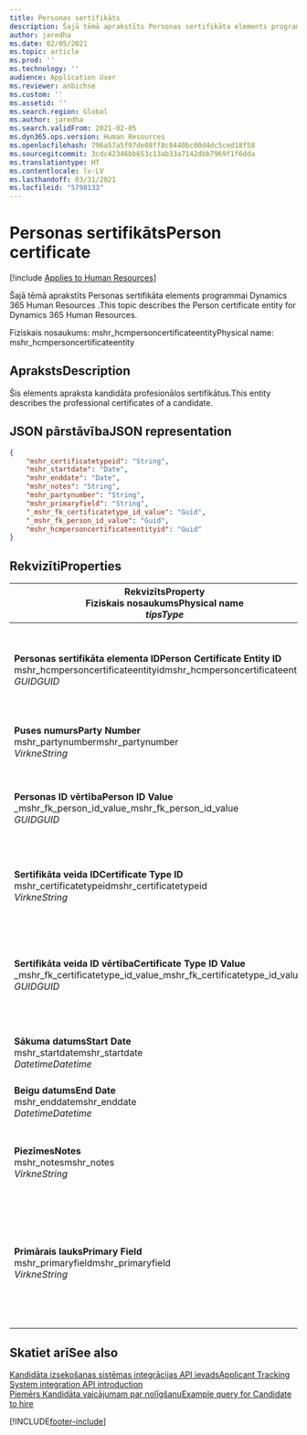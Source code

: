 ```yaml
---
title: Personas sertifikāts
description: Šajā tēmā aprakstīts Personas sertifikāta elements programmai Dynamics 365 Human Resources .
author: jaredha
ms.date: 02/05/2021
ms.topic: article
ms.prod: ''
ms.technology: ''
audience: Application User
ms.reviewer: anbichse
ms.custom: ''
ms.assetid: ''
ms.search.region: Global
ms.author: jaredha
ms.search.validFrom: 2021-02-05
ms.dyn365.ops.version: Human Resources
ms.openlocfilehash: 796a57a5f97de08ff8c8440bc00d4dc5ced18f58
ms.sourcegitcommit: 3cdc42346bb653c13ab33a7142dbb7969f1f6dda
ms.translationtype: HT
ms.contentlocale: lv-LV
ms.lasthandoff: 03/31/2021
ms.locfileid: "5798133"
---
```

# <a name="person-certificate"></a><span data-ttu-id="ff63d-103">Personas sertifikāts</span><span class="sxs-lookup"><span data-stu-id="ff63d-103">Person certificate</span></span>

[!include [Applies to Human Resources](../includes/applies-to-hr.md)]

<span data-ttu-id="ff63d-104">Šajā tēmā aprakstīts Personas sertifikāta elements programmai Dynamics 365 Human Resources .</span><span class="sxs-lookup"><span data-stu-id="ff63d-104">This topic describes the Person certificate entity for Dynamics 365 Human Resources.</span></span>

<span data-ttu-id="ff63d-105">Fiziskais nosaukums: mshr_hcmpersoncertificateentity</span><span class="sxs-lookup"><span data-stu-id="ff63d-105">Physical name: mshr_hcmpersoncertificateentity</span></span>

## <a name="description"></a><span data-ttu-id="ff63d-106">Apraksts</span><span class="sxs-lookup"><span data-stu-id="ff63d-106">Description</span></span>

<span data-ttu-id="ff63d-107">Šis elements apraksta kandidāta profesionālos sertifikātus.</span><span class="sxs-lookup"><span data-stu-id="ff63d-107">This entity describes the professional certificates of a candidate.</span></span>

## <a name="json-representation"></a><span data-ttu-id="ff63d-108">JSON pārstāvība</span><span class="sxs-lookup"><span data-stu-id="ff63d-108">JSON representation</span></span>

```json
{
    "mshr_certificatetypeid": "String",
    "mshr_startdate": "Date",
    "mshr_enddate": "Date",
    "mshr_notes": "String",
    "mshr_partynumber": "String",
    "mshr_primaryfield": "String",
    "_mshr_fk_certificatetype_id_value": "Guid",
    "_mshr_fk_person_id_value": "Guid",
    "mshr_hcmpersoncertificateentityid": "Guid"
}
```

## <a name="properties"></a><span data-ttu-id="ff63d-109">Rekvizīti</span><span class="sxs-lookup"><span data-stu-id="ff63d-109">Properties</span></span>

| <span data-ttu-id="ff63d-110">Rekvizīts</span><span class="sxs-lookup"><span data-stu-id="ff63d-110">Property</span></span><br><span data-ttu-id="ff63d-111">**Fiziskais nosaukums**</span><span class="sxs-lookup"><span data-stu-id="ff63d-111">**Physical name**</span></span><br><span data-ttu-id="ff63d-112">**_tips_**</span><span class="sxs-lookup"><span data-stu-id="ff63d-112">**_Type_**</span></span> | <span data-ttu-id="ff63d-113">Izmantot</span><span class="sxs-lookup"><span data-stu-id="ff63d-113">Use</span></span> | <span data-ttu-id="ff63d-114">Apraksts</span><span class="sxs-lookup"><span data-stu-id="ff63d-114">Description</span></span> |
| --- | --- | --- |
| <span data-ttu-id="ff63d-115">**Personas sertifikāta elementa ID**</span><span class="sxs-lookup"><span data-stu-id="ff63d-115">**Person Certificate Entity ID**</span></span><br><span data-ttu-id="ff63d-116">mshr_hcmpersoncertificateentityid</span><span class="sxs-lookup"><span data-stu-id="ff63d-116">mshr_hcmpersoncertificateentityid</span></span><br><span data-ttu-id="ff63d-117">*GUID*</span><span class="sxs-lookup"><span data-stu-id="ff63d-117">*GUID*</span></span> | <span data-ttu-id="ff63d-118">Tikai lasāms</span><span class="sxs-lookup"><span data-stu-id="ff63d-118">Read-only</span></span><br><span data-ttu-id="ff63d-119">Obligāts</span><span class="sxs-lookup"><span data-stu-id="ff63d-119">Required</span></span> | <span data-ttu-id="ff63d-120">Sistēmas ģenerēts unikāls identifikators personas sertifikāta elementa ierakstam.</span><span class="sxs-lookup"><span data-stu-id="ff63d-120">System-generated unique identifier for the person certificate entity record.</span></span> |
| <span data-ttu-id="ff63d-121">**Puses numurs**</span><span class="sxs-lookup"><span data-stu-id="ff63d-121">**Party Number**</span></span><br><span data-ttu-id="ff63d-122">mshr_partynumber</span><span class="sxs-lookup"><span data-stu-id="ff63d-122">mshr_partynumber</span></span><br><span data-ttu-id="ff63d-123">*Virkne*</span><span class="sxs-lookup"><span data-stu-id="ff63d-123">*String*</span></span> | <span data-ttu-id="ff63d-124">Lasīt/rakstīt</span><span class="sxs-lookup"><span data-stu-id="ff63d-124">Read/write</span></span><br><span data-ttu-id="ff63d-125">Obligāts</span><span class="sxs-lookup"><span data-stu-id="ff63d-125">Required</span></span> | <span data-ttu-id="ff63d-126">Kandidāta puses (personas) ID.</span><span class="sxs-lookup"><span data-stu-id="ff63d-126">The party (person) ID of the candidate.</span></span> |
| <span data-ttu-id="ff63d-127">**Personas ID vērtība**</span><span class="sxs-lookup"><span data-stu-id="ff63d-127">**Person ID Value**</span></span><br><span data-ttu-id="ff63d-128">_mshr_fk_person_id_value</span><span class="sxs-lookup"><span data-stu-id="ff63d-128">_mshr_fk_person_id_value</span></span><br><span data-ttu-id="ff63d-129">*GUID*</span><span class="sxs-lookup"><span data-stu-id="ff63d-129">*GUID*</span></span> | <span data-ttu-id="ff63d-130">Tikai lasāms</span><span class="sxs-lookup"><span data-stu-id="ff63d-130">Read-only</span></span><br><span data-ttu-id="ff63d-131">Obligāts</span><span class="sxs-lookup"><span data-stu-id="ff63d-131">Required</span></span><br><span data-ttu-id="ff63d-132">Ārējā atslēga: mshr_dirpersonentity mshr_dirpersonentityid</span><span class="sxs-lookup"><span data-stu-id="ff63d-132">Foreign key: mshr_dirpersonentityid of mshr_dirpersonentity</span></span> | <span data-ttu-id="ff63d-133">Sistēmas ģenerēts puses (personas) elementa ieraksta identifikators.</span><span class="sxs-lookup"><span data-stu-id="ff63d-133">The system-generated identifier of the party (person) entity record.</span></span> |
| <span data-ttu-id="ff63d-134">**Sertifikāta veida ID**</span><span class="sxs-lookup"><span data-stu-id="ff63d-134">**Certificate Type ID**</span></span><br><span data-ttu-id="ff63d-135">mshr_certificatetypeid</span><span class="sxs-lookup"><span data-stu-id="ff63d-135">mshr_certificatetypeid</span></span><br><span data-ttu-id="ff63d-136">*Virkne*</span><span class="sxs-lookup"><span data-stu-id="ff63d-136">*String*</span></span> | <span data-ttu-id="ff63d-137">Lasīt/rakstīt</span><span class="sxs-lookup"><span data-stu-id="ff63d-137">Read/write</span></span><br><span data-ttu-id="ff63d-138">Obligāts</span><span class="sxs-lookup"><span data-stu-id="ff63d-138">Required</span></span> |  <span data-ttu-id="ff63d-139">Personāla vadībā definētā sertifikāta veida identifikators.</span><span class="sxs-lookup"><span data-stu-id="ff63d-139">The identifier of the certificate type defined in Human Resources.</span></span> |
| <span data-ttu-id="ff63d-140">**Sertifikāta veida ID vērtība**</span><span class="sxs-lookup"><span data-stu-id="ff63d-140">**Certificate Type ID Value**</span></span><br><span data-ttu-id="ff63d-141">_mshr_fk_certificatetype_id_value</span><span class="sxs-lookup"><span data-stu-id="ff63d-141">_mshr_fk_certificatetype_id_value</span></span><br><span data-ttu-id="ff63d-142">*GUID*</span><span class="sxs-lookup"><span data-stu-id="ff63d-142">*GUID*</span></span> | <span data-ttu-id="ff63d-143">Tikai lasāms</span><span class="sxs-lookup"><span data-stu-id="ff63d-143">Read-only</span></span><br><span data-ttu-id="ff63d-144">Obligāts</span><span class="sxs-lookup"><span data-stu-id="ff63d-144">Required</span></span><br><span data-ttu-id="ff63d-145">Ārējā atslēga: mshr_hcmcertificatetypeentity mshr_hcmcertificatetypeentityid</span><span class="sxs-lookup"><span data-stu-id="ff63d-145">Foreign key: mshr_hcmcertificatetypeentityid of mshr_hcmcertificatetypeentity</span></span> | <span data-ttu-id="ff63d-146">Sistēmas ģenerēts saistītā elementa sertifikāta veida unikālais identifikators.</span><span class="sxs-lookup"><span data-stu-id="ff63d-146">System-generated unique identifier of the certificate type in the associated entity.</span></span> |
| <span data-ttu-id="ff63d-147">**Sākuma datums**</span><span class="sxs-lookup"><span data-stu-id="ff63d-147">**Start Date**</span></span><br><span data-ttu-id="ff63d-148">mshr_startdate</span><span class="sxs-lookup"><span data-stu-id="ff63d-148">mshr_startdate</span></span><br><span data-ttu-id="ff63d-149">*Datetime*</span><span class="sxs-lookup"><span data-stu-id="ff63d-149">*Datetime*</span></span> | <span data-ttu-id="ff63d-150">Lasīt/rakstīt</span><span class="sxs-lookup"><span data-stu-id="ff63d-150">Read/write</span></span><br><span data-ttu-id="ff63d-151">Obligāts</span><span class="sxs-lookup"><span data-stu-id="ff63d-151">Required</span></span> | <span data-ttu-id="ff63d-152">Datums, kurā sertifikāts tika izsniegts.</span><span class="sxs-lookup"><span data-stu-id="ff63d-152">The date at which the certificate was issued.</span></span> |
| <span data-ttu-id="ff63d-153">**Beigu datums**</span><span class="sxs-lookup"><span data-stu-id="ff63d-153">**End Date**</span></span><br><span data-ttu-id="ff63d-154">mshr_enddate</span><span class="sxs-lookup"><span data-stu-id="ff63d-154">mshr_enddate</span></span><br><span data-ttu-id="ff63d-155">*Datetime*</span><span class="sxs-lookup"><span data-stu-id="ff63d-155">*Datetime*</span></span> | <span data-ttu-id="ff63d-156">Lasīt/rakstīt</span><span class="sxs-lookup"><span data-stu-id="ff63d-156">Read/write</span></span><br><span data-ttu-id="ff63d-157">Neobligāti</span><span class="sxs-lookup"><span data-stu-id="ff63d-157">Optional</span></span> | <span data-ttu-id="ff63d-158">Datums, kurā sertifikāta derīgums beigsies.</span><span class="sxs-lookup"><span data-stu-id="ff63d-158">The date at which the certificate will expire.</span></span> |
| <span data-ttu-id="ff63d-159">**Piezīmes**</span><span class="sxs-lookup"><span data-stu-id="ff63d-159">**Notes**</span></span><br><span data-ttu-id="ff63d-160">mshr_notes</span><span class="sxs-lookup"><span data-stu-id="ff63d-160">mshr_notes</span></span><br><span data-ttu-id="ff63d-161">*Virkne*</span><span class="sxs-lookup"><span data-stu-id="ff63d-161">*String*</span></span> | <span data-ttu-id="ff63d-162">Lasīt/rakstīt</span><span class="sxs-lookup"><span data-stu-id="ff63d-162">Read/write</span></span><br><span data-ttu-id="ff63d-163">Neobligāti</span><span class="sxs-lookup"><span data-stu-id="ff63d-163">Optional</span></span> | <span data-ttu-id="ff63d-164">Piezīmes, ko izmantot personāla atlases darbiniekiem un darbā pieņēmējiem.</span><span class="sxs-lookup"><span data-stu-id="ff63d-164">Notes for use by hiring managers and recruiters.</span></span> |
| <span data-ttu-id="ff63d-165">**Primārais lauks**</span><span class="sxs-lookup"><span data-stu-id="ff63d-165">**Primary Field**</span></span><br><span data-ttu-id="ff63d-166">mshr_primaryfield</span><span class="sxs-lookup"><span data-stu-id="ff63d-166">mshr_primaryfield</span></span><br><span data-ttu-id="ff63d-167">*Virkne*</span><span class="sxs-lookup"><span data-stu-id="ff63d-167">*String*</span></span> | <span data-ttu-id="ff63d-168">Tikai lasāms</span><span class="sxs-lookup"><span data-stu-id="ff63d-168">Read-only</span></span><br><span data-ttu-id="ff63d-169">Obligāts</span><span class="sxs-lookup"><span data-stu-id="ff63d-169">Required</span></span> |  <span data-ttu-id="ff63d-170">Lauks, kas jāizmanto kā elementa ieraksta identifikators.</span><span class="sxs-lookup"><span data-stu-id="ff63d-170">Field to be used as an identifier of the entity record.</span></span> <span data-ttu-id="ff63d-171">Puses numura, sertifikāta veida ID un sākuma datuma kombinācija.</span><span class="sxs-lookup"><span data-stu-id="ff63d-171">Combination of party number, certificate type ID, and start date.</span></span> |

## <a name="see-also"></a><span data-ttu-id="ff63d-172">Skatiet arī</span><span class="sxs-lookup"><span data-stu-id="ff63d-172">See also</span></span>

[<span data-ttu-id="ff63d-173">Kandidāta izsekošanas sistēmas integrācijas API ievads</span><span class="sxs-lookup"><span data-stu-id="ff63d-173">Applicant Tracking System integration API introduction</span></span>](hr-admin-integration-ats-api-introduction.md)<br>
[<span data-ttu-id="ff63d-174">Piemērs Kandidāta vaicājumam par nolīgšanu</span><span class="sxs-lookup"><span data-stu-id="ff63d-174">Example query for Candidate to hire</span></span>](hr-admin-integration-ats-api-candidate-to-hire-example-query.md)



[!INCLUDE[footer-include](../includes/footer-banner.md)]